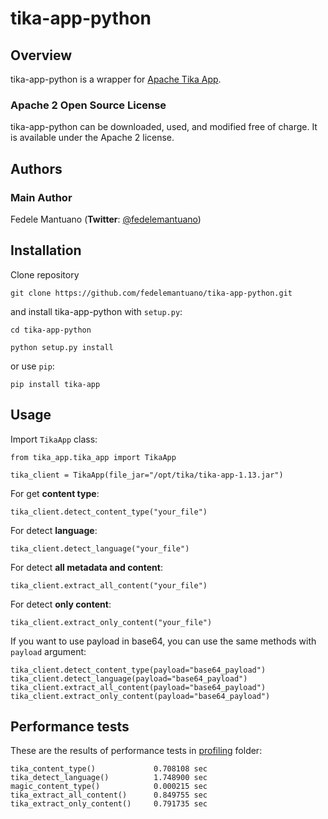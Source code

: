 # tika-app-python

## Overview

tika-app-python is a wrapper for [Apache Tika App](https://tika.apache.org/).

### Apache 2 Open Source License
tika-app-python can be downloaded, used, and modified free of charge. It is available under the Apache 2 license.


## Authors

### Main Author
Fedele Mantuano (**Twitter**: [@fedelemantuano](https://twitter.com/fedelemantuano))


## Installation

Clone repository

```
git clone https://github.com/fedelemantuano/tika-app-python.git
```

and install tika-app-python with `setup.py`:

```
cd tika-app-python

python setup.py install
```

or use `pip`:

```
pip install tika-app
```

## Usage

Import `TikaApp` class:

```
from tika_app.tika_app import TikaApp

tika_client = TikaApp(file_jar="/opt/tika/tika-app-1.13.jar")
```

For get **content type**:

```
tika_client.detect_content_type("your_file")
```

For detect **language**:

```
tika_client.detect_language("your_file")
```

For detect **all metadata and content**:

```
tika_client.extract_all_content("your_file")
```

For detect **only content**:

```
tika_client.extract_only_content("your_file")
```

If you want to use payload in base64, you can use the same methods with `payload` argument:

```
tika_client.detect_content_type(payload="base64_payload")
tika_client.detect_language(payload="base64_payload")
tika_client.extract_all_content(payload="base64_payload")
tika_client.extract_only_content(payload="base64_payload")
```

## Performance tests

These are the results of performance tests in [profiling](https://github.com/fedelemantuano/tika-app-python/tree/develop/profiling) folder:

```
tika_content_type()             0.708108 sec
tika_detect_language()          1.748900 sec
magic_content_type()            0.000215 sec
tika_extract_all_content()      0.849755 sec
tika_extract_only_content()     0.791735 sec
```
